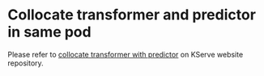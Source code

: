 # Collocate transformer and predictor in same pod


Please refer to [collocate transformer with predictor](https://github.com/kserve/website/tree/main/docs/modelserving/v1beta1/transformer/feast/) on KServe website repository.
